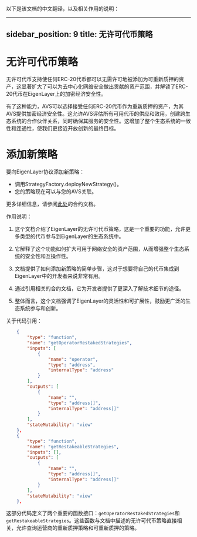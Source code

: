 以下是该文档的中文翻译，以及相关作用的说明：

---
sidebar_position: 9
title: 无许可代币策略
---

# 无许可代币策略

无许可代币支持使任何ERC-20代币都可以无需许可地被添加为可重新质押的资产，这显著扩大了可以为去中心化网络安全做出贡献的资产范围，并解锁了ERC-20代币在EigenLayer上的加密经济安全性。

有了这种能力，AVS可以选择接受任何ERC-20代币作为重新质押的资产，为其AVS提供加密经济安全性。这允许AVS评估所有可用代币的供应和效用，创建跨生态系统的合作伙伴关系，同时确保其服务的安全性。这增加了整个生态系统的一致性和连通性，使我们更接近开放创新的最终目标。

# 添加新策略

要向EigenLayer协议添加新策略：

* 调用StrategyFactory.deployNewStrategy()。
* 您的策略现在可以与您的AVS关联。

更多详细信息，请参阅[此处](https://github.com/Layr-Labs/eigenlayer-contracts/blob/dev/docs/core/StrategyManager.md#strategyfactorydeploynewstrategy)的合约文档。

作用说明：

1. 这个文档介绍了EigenLayer的无许可代币策略，这是一个重要的功能，允许更多类型的代币参与到EigenLayer的生态系统中。

2. 它解释了这个功能如何扩大可用于网络安全的资产范围，从而增强整个生态系统的安全性和互操作性。

3. 文档提供了如何添加新策略的简单步骤，这对于想要将自己的代币集成到EigenLayer中的开发者来说非常有用。

4. 通过引用相关的合约文档，它为开发者提供了更深入了解技术细节的途径。

5. 整体而言，这个文档强调了EigenLayer的灵活性和可扩展性，鼓励更广泛的生态系统参与和创新。

关于代码引用：


```417:448:eigenda/common/abis/EigenDAServiceManager.json
    {
        "type": "function",
        "name": "getOperatorRestakedStrategies",
        "inputs": [
            {
                "name": "operator",
                "type": "address",
                "internalType": "address"
            }
        ],
        "outputs": [
            {
                "name": "",
                "type": "address[]",
                "internalType": "address[]"
            }
        ],
        "stateMutability": "view"
    },
    {
        "type": "function",
        "name": "getRestakeableStrategies",
        "inputs": [],
        "outputs": [
            {
                "name": "",
                "type": "address[]",
                "internalType": "address[]"
            }
        ],
        "stateMutability": "view"
    },
```


这部分代码定义了两个重要的函数接口：`getOperatorRestakedStrategies`和`getRestakeableStrategies`。这些函数与文档中描述的无许可代币策略直接相关，允许查询运营商的重新质押策略和可重新质押的策略。